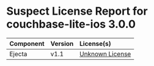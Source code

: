 
Suspect License Report for couchbase-lite-ios 3.0.0
===================================================

|Component|Version|License(s)|
| :--- | :--- | :--- |
|Ejecta|v1.1|[Unknown License](../../license-data/00000000-0010-0000-0000-000000000000.txt)|
